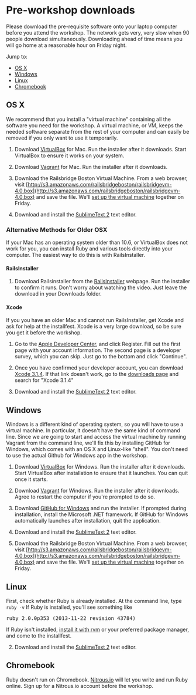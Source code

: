 # Pre-workshop downloads

Please download the pre-requisite software onto your laptop computer before you attend the workshop. 
The network gets very, very slow when 90 people download simultaneously.  Downloading ahead of time means you will go home at a reasonable hour on Friday night.

Jump to:
* [OS X](#osx)
* [Windows](#windows)
* [Linux](#linux)
* [Chromebook](#chromebook)



## <a name="osx">OS X</a>

We recommend that you install a "virtual machine" containing all the software you need for the workshop. A virtual machine, or VM, keeps the needed software separate from the rest of your computer and can easily be removed if you only want to use it temporarily.

1. Download [VirtualBox](http://download.virtualbox.org/virtualbox/4.2.18/VirtualBox-4.2.18-88780-OSX.dmg) for Mac. Run the installer after it downloads.  Start VirtualBox to ensure it works on your system.

2. Download [Vagrant](http://files.vagrantup.com/packages/db8e7a9c79b23264da129f55cf8569167fc22415/Vagrant-1.3.3.dmg) for Mac. Run the installer after it downloads.

3. Download the Railsbridge Boston Virtual Machine.  From a web browser, visit [http://s3.amazonaws.com/railsbridgeboston/railsbridgevm-4.0.box](http://s3.amazonaws.com/railsbridgeboston/railsbridgevm-4.0.box) and save the file.   We'll [set up the virtual machine](/vm_setup) together on Friday. 

4. Download and install the [SublimeText 2](http://www.sublimetext.com/2) text editor.



### Alternative Methods for Older OSX

If your Mac has an operating system older than 10.6, or VirtualBox does not work for you, you can install Ruby and various tools directly into your computer. The easiest way to do this is with RailsInstaller.


#### RailsInstaller

1. Download Railsinstaller from the <a href="http://railsinstaller.org" target="_blank">RailsInstaller</a> webpage. Run the installer to confirm it runs. 
   Don't worry about watching the video. Just leave the download in your Downloads folder.

#### Xcode
If you you have an older Mac and cannot run RailsInstaller, get Xcode and ask for help at the installfest.  Xcode is a very large download, so be sure you get it before the workshop.

1. Go to the [Apple Developer Center](https://developer.apple.com/downloads), and click Register. Fill out the first page with your account information. The second page is a developer survey, which you can skip. Just go to the bottom and click "Continue".

2. Once you have confirmed your developer account, you can download [Xcode 3.1.4](http://adcdownload.apple.com/Developer_Tools/xcode_3.1.4_developer_tools/xcode314_2809_developerdvd.dmg). If that link doesn't work, go to the [downloads page](https://developer.apple.com/downloads) and search for "Xcode 3.1.4"

3. Download and install the [SublimeText 2](http://www.sublimetext.com/2) text editor.


## <a name="windows">Windows</a>

Windows is a different kind of operating system, so you will have to use a virtual machine. In particular, it doesn't have the same kind of command line. Since we are going to start and access the virtual machine by running Vagrant from the command line, we'll fix this by installing GitHub for Windows, which comes with an OS X and Linux-like "shell". You don't need to use the actual Github for Windows app in the workshop.

1. Download [VirtualBox](http://download.virtualbox.org/virtualbox/4.2.18/VirtualBox-4.2.18-88781-Win.exe) for Windows. Run the installer after it downloads. Start VirtualBox after installation to ensure that it launches.  You can quit once it starts.

2. Download [Vagrant](http://files.vagrantup.com/packages/db8e7a9c79b23264da129f55cf8569167fc22415/Vagrant_1.3.3.msi) for Windows. Run the installer after it downloads. Agree to restart the computer if you're prompted to do so.

3. Download [GitHub for Windows](http://windows.github.com/) and run the installer. If prompted during installation, install the Microsoft .NET framework. If GitHub for Windows automatically launches after installation, quit the application.

4. Download and install the [SublimeText 2](http://www.sublimetext.com/2) text editor.

5. Download the Railsbridge Boston Virtual Machine.  From a web browser, visit [http://s3.amazonaws.com/railsbridgeboston/railsbridgevm-4.0.box](http://s3.amazonaws.com/railsbridgeboston/railsbridgevm-4.0.box) and save the file.   We'll [set up the virtual machine](/vm_setup) together on Friday. 


## <a name="linux">Linux</a>

First, check whether Ruby is already installed.  At the command line, type
`ruby -v`
If Ruby is installed, you'll see something like
<pre>ruby 2.0.0p353 (2013-11-22 revision 43784)</pre>

If Ruby isn't installed, [install it with rvm](https://www.ruby-lang.org/en/installation) or your preferred package manager, and come to the installfest.

2. Download and install the [SublimeText 2](http://www.sublimetext.com/2) text editor.


## <a name="chromebook">Chromebook</a>
Ruby doesn't run on Chromebook.  [Nitrous.io](http://nitrous.io) will let you write and run Ruby online.  Sign up for a Nitrous.io account before the workshop. 
